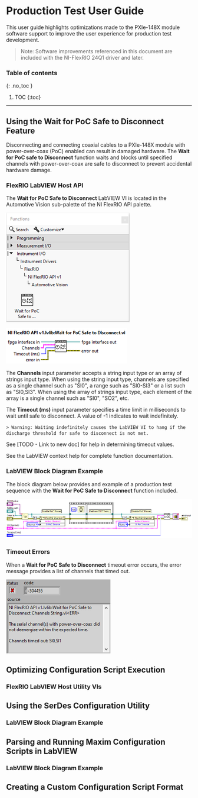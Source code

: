 # Production Test User Guide
This user guide highlights optimizations made to the PXIe-148X module software support to improve the user experience for production test development.

> Note: Software improvements referenced in this document are included with the NI-FlexRIO 24Q1 driver and later.

### Table of contents
{: .no_toc }

1. TOC
{:toc}

---

## Using the Wait for PoC Safe to Disconnect Feature
Disconnecting and connecting coaxial cables to a PXIe-148X module with power-over-coax (PoC) enabled can result in damaged hardware. The **Wait for PoC safe to Disconnect** function waits and blocks until specified channels with power-over-coax are safe to disconnect to prevent accidental hardware damage. 

### FlexRIO LabVIEW Host API
The **Wait for PoC Safe to Disconnect** LabVIEW VI is located in the Automotive Vision sub-palette of the NI FlexRIO API palette.

![FlexRIO API Automotive Vision Palette](../images/FlexRIO-API-Automotive-Vision-Palette.png)

![Wait for PoC Safe to Disconnect VI](../images/Wait-for-PoC-Safe-to-Disconnect.png)

The **Channels** input parameter accepts a string input type or an array of strings input type. When using the string input type, channels are specified as a single channel such as "SI0", a range such as "SI0-SI3" or a list such as "SI0,SI3". When using the array of strings input type, each element of the array is a single channel such as "SI0", "SO2", etc.

The **Timeout (ms)** input parameter specifies a time limit in milliseconds to wait until safe to disconnect. A value of -1 indicates to wait indefinitely.

    > Warning: Waiting indefinitely causes the LabVIEW VI to hang if the discharge threshold for safe to disconnect is not met.

See [TODO - Link to new doc] for help in determining timeout values.

See the LabVIEW context help for complete function documentation.

### LabVIEW Block Diagram Example
The block diagram below provides and example of a production test sequence with the **Wait for PoC Safe to Disconnect** function included.

![Wait for PoC Safe to Disconnect](../images/Wait-For-PoC-Safe-To-Disconnect-Example.png)

### Timeout Errors
When a **Wait for PoC Safe to Disconnect** timeout error occurs, the error message provides a list of channels that timed out.

![Wait for PoC Safe to Disconnect Error](../images/Wait-For-PoC-Safe-To-Disconnect-Error.png)

## Optimizing Configuration Script Execution

### FlexRIO LabVIEW Host Utility VIs

## Using the SerDes Configuration Utility

### LabVIEW Block Diagram Example

## Parsing and Running Maxim Configuration Scripts in LabVIEW

### LabVIEW Block Diagram Example

## Creating a Custom Configuration Script Format